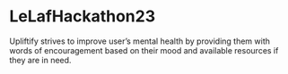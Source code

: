 # LeLafHackathon23
Upliftify strives to improve user’s mental health by providing them with words of encouragement based on their mood and available resources if they are in need.
